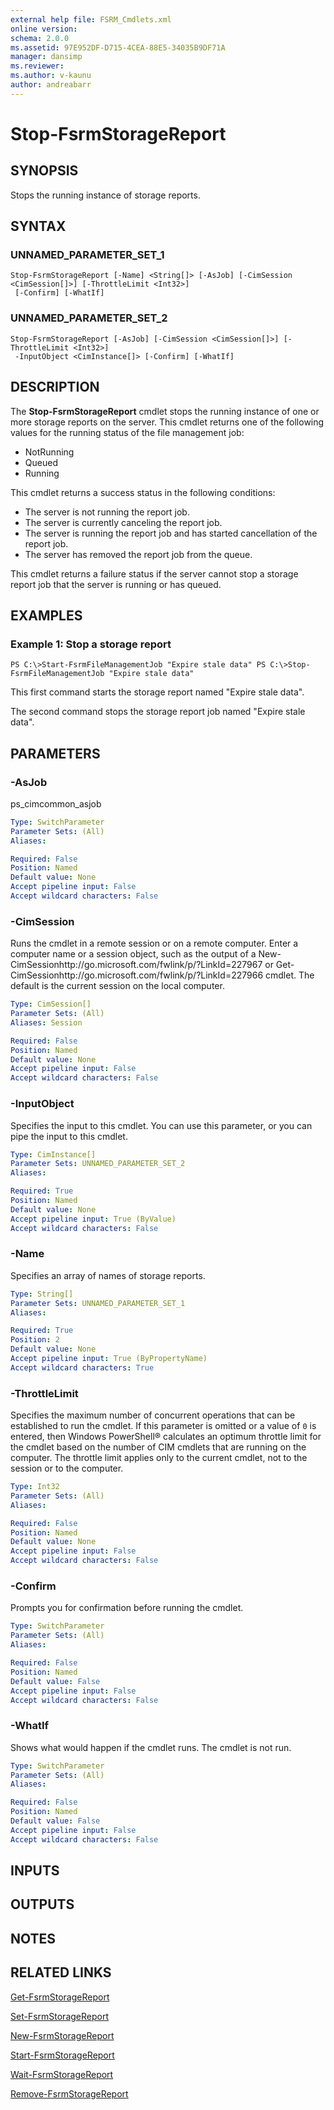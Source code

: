 ```yaml
---
external help file: FSRM_Cmdlets.xml
online version: 
schema: 2.0.0
ms.assetid: 97E952DF-D715-4CEA-88E5-34035B9DF71A
manager: dansimp
ms.reviewer:
ms.author: v-kaunu
author: andreabarr
---
```


# Stop-FsrmStorageReport

## SYNOPSIS
Stops the running instance of storage reports.

## SYNTAX

### UNNAMED_PARAMETER_SET_1
```
Stop-FsrmStorageReport [-Name] <String[]> [-AsJob] [-CimSession <CimSession[]>] [-ThrottleLimit <Int32>]
 [-Confirm] [-WhatIf]
```

### UNNAMED_PARAMETER_SET_2
```
Stop-FsrmStorageReport [-AsJob] [-CimSession <CimSession[]>] [-ThrottleLimit <Int32>]
 -InputObject <CimInstance[]> [-Confirm] [-WhatIf]
```

## DESCRIPTION
The **Stop-FsrmStorageReport** cmdlet stops the running instance of one or more storage reports on the server.
This cmdlet returns one of the following values for the running status of the file management job: 
- NotRunning
- Queued
- Running

This cmdlet returns a success status in the following conditions: 
- The server is not running the report job. 
- The server is currently canceling the report job. 
- The server is running the report job and has started cancellation of the report job. 
- The server has removed the report job from the queue.

This cmdlet returns a failure status if the server cannot stop a storage report job that the server is running or has queued.

## EXAMPLES

### Example 1: Stop a storage report
```
PS C:\>Start-FsrmFileManagementJob "Expire stale data" PS C:\>Stop-FsrmFileManagementJob "Expire stale data"
```

This first command starts the storage report named "Expire stale data".

The second command stops the storage report job named "Expire stale data".

## PARAMETERS

### -AsJob
ps_cimcommon_asjob

```yaml
Type: SwitchParameter
Parameter Sets: (All)
Aliases: 

Required: False
Position: Named
Default value: None
Accept pipeline input: False
Accept wildcard characters: False
```

### -CimSession
Runs the cmdlet in a remote session or on a remote computer.
Enter a computer name or a session object, such as the output of a New-CimSessionhttp://go.microsoft.com/fwlink/p/?LinkId=227967 or Get-CimSessionhttp://go.microsoft.com/fwlink/p/?LinkId=227966 cmdlet.
The default is the current session on the local computer.

```yaml
Type: CimSession[]
Parameter Sets: (All)
Aliases: Session

Required: False
Position: Named
Default value: None
Accept pipeline input: False
Accept wildcard characters: False
```

### -InputObject
Specifies the input to this cmdlet.
You can use this parameter, or you can pipe the input to this cmdlet.

```yaml
Type: CimInstance[]
Parameter Sets: UNNAMED_PARAMETER_SET_2
Aliases: 

Required: True
Position: Named
Default value: None
Accept pipeline input: True (ByValue)
Accept wildcard characters: False
```

### -Name
Specifies an array of names of storage reports.

```yaml
Type: String[]
Parameter Sets: UNNAMED_PARAMETER_SET_1
Aliases: 

Required: True
Position: 2
Default value: None
Accept pipeline input: True (ByPropertyName)
Accept wildcard characters: True
```

### -ThrottleLimit
Specifies the maximum number of concurrent operations that can be established to run the cmdlet.
If this parameter is omitted or a value of `0` is entered, then Windows PowerShell® calculates an optimum throttle limit for the cmdlet based on the number of CIM cmdlets that are running on the computer.
The throttle limit applies only to the current cmdlet, not to the session or to the computer.

```yaml
Type: Int32
Parameter Sets: (All)
Aliases: 

Required: False
Position: Named
Default value: None
Accept pipeline input: False
Accept wildcard characters: False
```

### -Confirm
Prompts you for confirmation before running the cmdlet.

```yaml
Type: SwitchParameter
Parameter Sets: (All)
Aliases: 

Required: False
Position: Named
Default value: False
Accept pipeline input: False
Accept wildcard characters: False
```

### -WhatIf
Shows what would happen if the cmdlet runs.
The cmdlet is not run.

```yaml
Type: SwitchParameter
Parameter Sets: (All)
Aliases: 

Required: False
Position: Named
Default value: False
Accept pipeline input: False
Accept wildcard characters: False
```

## INPUTS

## OUTPUTS

## NOTES

## RELATED LINKS

[Get-FsrmStorageReport](./Get-FsrmStorageReport.md)

[Set-FsrmStorageReport](./Set-FsrmStorageReport.md)

[New-FsrmStorageReport](./New-FsrmStorageReport.md)

[Start-FsrmStorageReport](./Start-FsrmStorageReport.md)

[Wait-FsrmStorageReport](./Wait-FsrmStorageReport.md)

[Remove-FsrmStorageReport](./Remove-FsrmStorageReport.md)

